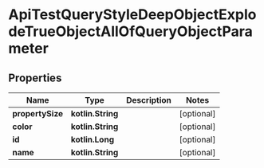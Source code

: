 
# ApiTestQueryStyleDeepObjectExplodeTrueObjectAllOfQueryObjectParameter

## Properties
Name | Type | Description | Notes
------------ | ------------- | ------------- | -------------
**propertySize** | **kotlin.String** |  |  [optional]
**color** | **kotlin.String** |  |  [optional]
**id** | **kotlin.Long** |  |  [optional]
**name** | **kotlin.String** |  |  [optional]



